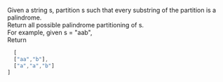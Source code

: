 Given a string s, partition s such that every substring of the partition is a palindrome.  
Return all possible palindrome partitioning of s.  
For example, given s = "aab",  
Return  
```javascript
  [
  ["aa","b"],
  ["a","a","b"]
]
```
